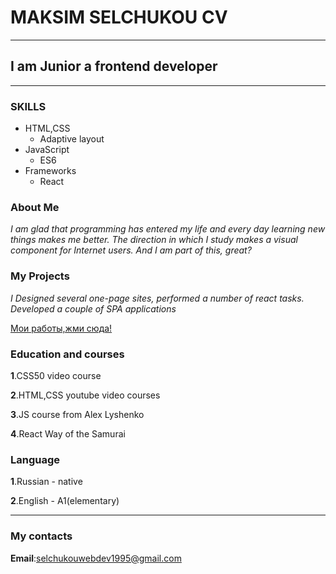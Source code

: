 # MAKSIM SELCHUKOU CV

---

## I am Junior a frontend developer

---

### SKILLS

- HTML,CSS
  - Adaptive layout
- JavaScript
  - ES6
- Frameworks
  - React

### About Me

_I am glad that programming has entered my life and every day learning new things makes me better. The direction in which I study makes a visual component for Internet users. And I am part of this, great?_

### My Projects

_I Designed several one-page sites, performed a number of react tasks. Developed a couple of SPA applications_

[Мои работы,жми сюда!](https://hexlet.io)

### Education and courses

**1**.CSS50 video course

**2**.HTML,CSS youtube video courses

**3**.JS course from Alex Lyshenko

**4**.React Way of the Samurai

### Language

**1**.Russian - native

**2**.English - A1(elementary)

---

### My contacts

**Email**:selchukouwebdev1995@gmail.com
